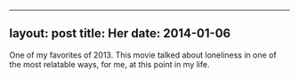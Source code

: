 ------
layout: post
title: Her 
date:  2014-01-06 
-----
 One of my favorites of 2013. This movie talked about loneliness in one of the most relatable ways, for me, at this point in my life. 
